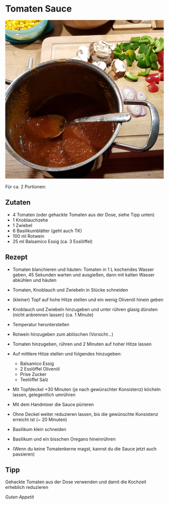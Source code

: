 # Tomaten Sauce

![img](imgs/Tomaten_Sauce.jpg)

Für ca. 2 Portionen:

## Zutaten
- 4 Tomaten (oder gehackte Tomaten aus der Dose, siehe Tipp unten)
- 1 Knoblauchzehe
- 1 Zwiebel
- 6 Basilikumblätter (geht auch TK)
- 100 ml Rotwein
- 25 ml Balsamico Essig (ca. 3 Esslöffel)

## Rezept
- Tomaten blanchieren und häuten: 
Tomaten in 1 L kochendes Wasser geben, 45 Sekunden warten und ausgießen, dann mit kalten Wasser abkühlen und häuten

- Tomaten, Knoblauch und Zwiebeln in Stücke schneiden

- (kleiner) Topf auf hohe Hitze stellen und ein wenig Olivenöl hinein geben

- Knoblauch und Zwiebeln hinzugeben und unter rühren glasig dünsten (nicht anbrennen lassen) (ca. 1 Minute)

- Temperatur herunterstellen

- Rotwein hinzugeben zum ablöschen (Vorsicht...)

- Tomaten hinzugeben, rühren und 2 Minuten auf hoher Hitze lassen

- Auf mittlere Hitze stellen und folgendes hinzugeben:
  + Balsamico Essig
  + 2 Esslöffel Olivenöl
  + Prise Zucker
  + Teelöffel Salz

- Mit Topfdeckel +30 Minuten (je nach gewünschter Konsistenz) köcheln lassen, gelegentlich umrühren

- Mit dem Handmixer die Sauce pürieren

- Ohne Deckel weiter reduzieren lassen, bis die gewünschte Konsistenz erreicht ist (~ 20 Minuten)

- Basilikum klein schneiden

- Basilikum und ein bisschen Oregano hineinrühren

- (Wenn du keine Tomatenkerne magst, kannst du die Sauce jetzt auch passieren)

## Tipp
Gehackte Tomaten aus der Dose verwenden und damit die Kochzeit erheblich reduzieren


*Guten Appetit*
